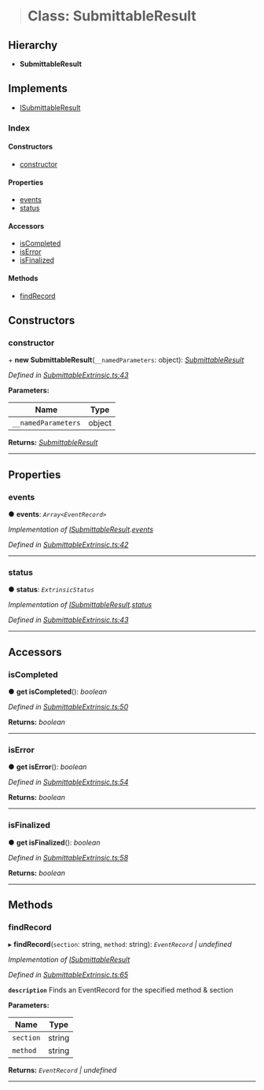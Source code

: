 > # Class: SubmittableResult

## Hierarchy

* **SubmittableResult**

## Implements

* [ISubmittableResult](../interfaces/_submittableextrinsic_.isubmittableresult.md)

### Index

#### Constructors

* [constructor](_submittableextrinsic_.submittableresult.md#constructor)

#### Properties

* [events](_submittableextrinsic_.submittableresult.md#events)
* [status](_submittableextrinsic_.submittableresult.md#status)

#### Accessors

* [isCompleted](_submittableextrinsic_.submittableresult.md#iscompleted)
* [isError](_submittableextrinsic_.submittableresult.md#iserror)
* [isFinalized](_submittableextrinsic_.submittableresult.md#isfinalized)

#### Methods

* [findRecord](_submittableextrinsic_.submittableresult.md#findrecord)

## Constructors

###  constructor

\+ **new SubmittableResult**(`__namedParameters`: object): *[SubmittableResult](_submittableextrinsic_.submittableresult.md)*

*Defined in [SubmittableExtrinsic.ts:43](https://github.com/polkadot-js/api/blob/3b8db2e/packages/api/src/SubmittableExtrinsic.ts#L43)*

**Parameters:**

Name | Type |
------ | ------ |
`__namedParameters` | object |

**Returns:** *[SubmittableResult](_submittableextrinsic_.submittableresult.md)*

___

## Properties

###  events

● **events**: *`Array<EventRecord>`*

*Implementation of [ISubmittableResult](../interfaces/_submittableextrinsic_.isubmittableresult.md).[events](../interfaces/_submittableextrinsic_.isubmittableresult.md#events)*

*Defined in [SubmittableExtrinsic.ts:42](https://github.com/polkadot-js/api/blob/3b8db2e/packages/api/src/SubmittableExtrinsic.ts#L42)*

___

###  status

● **status**: *`ExtrinsicStatus`*

*Implementation of [ISubmittableResult](../interfaces/_submittableextrinsic_.isubmittableresult.md).[status](../interfaces/_submittableextrinsic_.isubmittableresult.md#status)*

*Defined in [SubmittableExtrinsic.ts:43](https://github.com/polkadot-js/api/blob/3b8db2e/packages/api/src/SubmittableExtrinsic.ts#L43)*

___

## Accessors

###  isCompleted

● **get isCompleted**(): *boolean*

*Defined in [SubmittableExtrinsic.ts:50](https://github.com/polkadot-js/api/blob/3b8db2e/packages/api/src/SubmittableExtrinsic.ts#L50)*

**Returns:** *boolean*

___

###  isError

● **get isError**(): *boolean*

*Defined in [SubmittableExtrinsic.ts:54](https://github.com/polkadot-js/api/blob/3b8db2e/packages/api/src/SubmittableExtrinsic.ts#L54)*

**Returns:** *boolean*

___

###  isFinalized

● **get isFinalized**(): *boolean*

*Defined in [SubmittableExtrinsic.ts:58](https://github.com/polkadot-js/api/blob/3b8db2e/packages/api/src/SubmittableExtrinsic.ts#L58)*

**Returns:** *boolean*

___

## Methods

###  findRecord

▸ **findRecord**(`section`: string, `method`: string): *`EventRecord` | undefined*

*Implementation of [ISubmittableResult](../interfaces/_submittableextrinsic_.isubmittableresult.md)*

*Defined in [SubmittableExtrinsic.ts:65](https://github.com/polkadot-js/api/blob/3b8db2e/packages/api/src/SubmittableExtrinsic.ts#L65)*

**`description`** Finds an EventRecord for the specified method & section

**Parameters:**

Name | Type |
------ | ------ |
`section` | string |
`method` | string |

**Returns:** *`EventRecord` | undefined*

___